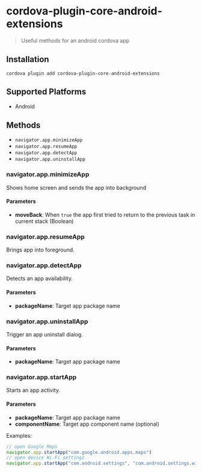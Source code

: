 # cordova-plugin-core-android-extensions
> Useful methods for an android cordova app

## Installation

    cordova plugin add cordova-plugin-core-android-extensions

## Supported Platforms

- Android

## Methods

- `navigator.app.minimizeApp`
- `navigator.app.resumeApp`
- `navigator.app.detectApp`
- `navigator.app.uninstallApp`

### navigator.app.minimizeApp
Shows home screen and sends the app into background

#### Parameters

- __moveBack__: When `true` the app first tried to return to the previous task in current stack (Boolean)

### navigator.app.resumeApp
Brings app into foreground.

### navigator.app.detectApp
Detects an app availability.

#### Parameters

- __packageName__: Target app package name

### navigator.app.uninstallApp
Trigger an app uninstall dialog.

#### Parameters

- __packageName__: Target app package name

### navigator.app.startApp
Starts an app activity.

#### Parameters

- __packageName__: Target app package name
- __componentName__: Target app component name (optional)

Examples:
```js
// open Google Maps
navigator.app.startApp("com.google.android.apps.maps")
// open device Wi-Fi settings
navigator.app.startApp("com.android.settings", "com.android.settings.wifi.WifiSettings")
```

